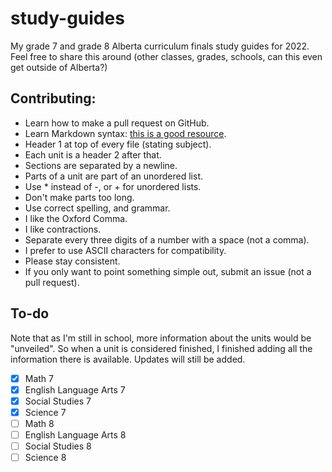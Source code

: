 # study-guides

My grade 7 and grade 8 Alberta curriculum finals study guides for 2022. Feel free to share this around (other classes, grades, schools, can this even get outside of Alberta?)

## Contributing:

* Learn how to make a pull request on GitHub.
* Learn Markdown syntax: [this is a good resource](https://learnxinyminutes.com/docs/markdown/).
* Header 1 at top of every file (stating subject).
* Each unit is a header 2 after that.
* Sections are separated by a newline.
* Parts of a unit are part of an unordered list.
* Use * instead of -, or + for unordered lists.
* Don't make parts too long.
* Use correct spelling, and grammar.
* I like the Oxford Comma.
* I like contractions.
* Separate every three digits of a number with a space (not a comma).
* I prefer to use ASCII characters for compatibility.
* Please stay consistent.
* If you only want to point something simple out, submit an issue (not a pull request).

## To-do

Note that as I'm still in school, more information about the units would be "unveiled". So when a unit is considered finished, I finished adding all the information there is available. Updates will still be added.
* [x] Math 7
* [x] English Language Arts 7
* [x] Social Studies 7
* [x] Science 7
* [ ] Math 8
* [ ] English Language Arts 8
* [ ] Social Studies 8
* [ ] Science 8
